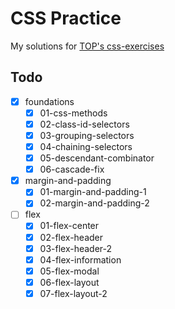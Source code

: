 # CSS Practice
My solutions for [TOP's css-exercises](https://github.com/TheOdinProject/css-exercises)

## Todo
- [x] foundations
    - [x] 01-css-methods
    - [x] 02-class-id-selectors
    - [x] 03-grouping-selectors
    - [x] 04-chaining-selectors
    - [x] 05-descendant-combinator
    - [x] 06-cascade-fix
- [x] margin-and-padding
    - [x] 01-margin-and-padding-1
    - [x] 02-margin-and-padding-2
- [ ] flex
    - [x] 01-flex-center
    - [x] 02-flex-header
    - [x] 03-flex-header-2
    - [x] 04-flex-information
    - [x] 05-flex-modal
    - [x] 06-flex-layout
    - [x] 07-flex-layout-2